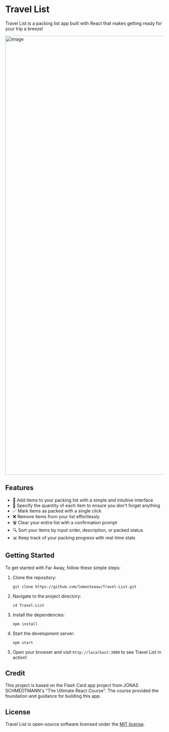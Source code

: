 # Travel List

Travel List is a packing list app built with React that makes getting ready for your trip a breeze!

<img width="1389" alt="image" src="https://github.com/lemonteaau/Travel-List/assets/104964583/86aba3b2-2b11-44c2-a072-ab929659d6e0">

## Features

- 📝 Add items to your packing list with a simple and intuitive interface
- 🔢 Specify the quantity of each item to ensure you don't forget anything
- ✅ Mark items as packed with a single click
- ❌ Remove items from your list effortlessly
- 🗑️ Clear your entire list with a confirmation prompt
- 🔍 Sort your items by input order, description, or packed status
- 📊 Keep track of your packing progress with real-time stats

## Getting Started

To get started with Far Away, follow these simple steps:

1. Clone the repository:

   ```
   git clone https://github.com/lemonteaau/Travel-List.git
   ```

2. Navigate to the project directory:

   ```
   cd Travel-List
   ```

3. Install the dependencies:

   ```
   npm install
   ```

4. Start the development server:

   ```
   npm start
   ```

5. Open your browser and visit `http://localhost:3000` to see Travel List in action!

## Credit

This project is based on the Flash Card app project from JONAS SCHMEDTMANN's "The Ultimate React Course".
The course provided the foundation and guidance for building this app.

## License

Travel List is open-source software licensed under the [MIT license](https://github.com/lemonteaau/Travel-List/blob/main/LICENSE).
